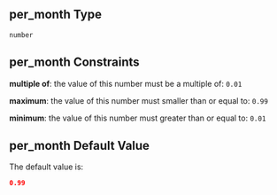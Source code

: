## per\_month Type

`number`

## per\_month Constraints

**multiple of**: the value of this number must be a multiple of: `0.01`

**maximum**: the value of this number must smaller than or equal to: `0.99`

**minimum**: the value of this number must greater than or equal to: `0.01`

## per\_month Default Value

The default value is:

```json
0.99
```
